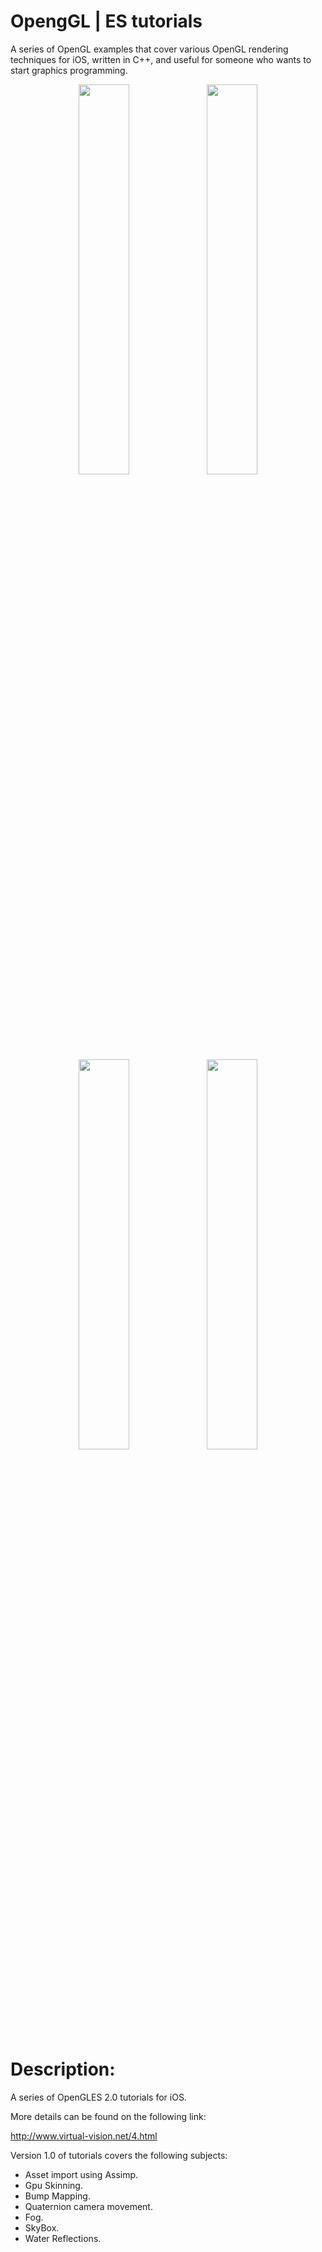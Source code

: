# OpengGL | ES tutorials

A series of OpenGL examples that cover various OpenGL rendering techniques for iOS, written in C++, and useful for someone who wants to start graphics programming.

<p align="center"><img src="https://virtual-vision.net/resources/_wsb_477x253_WaterScene.png" style="width: 40%;">
<img src="https://virtual-vision.net/resources/_wsb_477x253_gpuSkinning.png" style="width: 40%;">

  <img src="https://virtual-vision.net/resources/_wsb_477x253_cceneWithBump.png" style="width: 40%;">
  <img src="https://virtual-vision.net/resources/_wsb_477x253_assimp.png" style="width: 40%;">
</p>

# Description:

A series of OpenGLES 2.0 tutorials for iOS.

More details can be found on the following link:

http://www.virtual-vision.net/4.html 

Version 1.0 of tutorials covers the following subjects:
* Asset import using Assimp.
* Gpu Skinning.
* Bump Mapping.
* Quaternion camera movement.
* Fog.
* SkyBox.
* Water Reflections.
